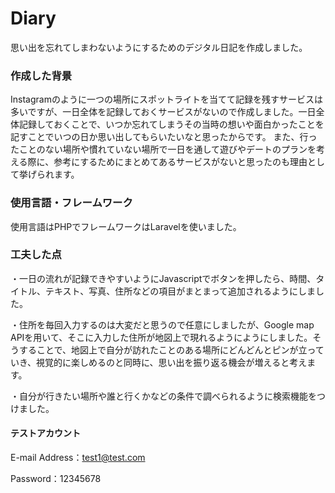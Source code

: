 # Diary

思い出を忘れてしまわないようにするためのデジタル日記を作成しました。

### 作成した背景

Instagramのように一つの場所にスポットライトを当てて記録を残すサービスは多いですが、一日全体を記録しておくサービスがないので作成しました。一日全体記録しておくことで、いつか忘れてしまうその当時の想いや面白かったことを記すことでいつの日か思い出してもらいたいなと思ったからです。
また、行ったことのない場所や慣れていない場所で一日を通して遊びやデートのプランを考える際に、参考にするためにまとめてあるサービスがないと思ったのも理由として挙げられます。

### 使用言語・フレームワーク

使用言語はPHPでフレームワークはLaravelを使いました。

### 工夫した点

・一日の流れが記録できやすいようにJavascriptでボタンを押したら、時間、タイトル、テキスト、写真、住所などの項目がまとまって追加されるようにしました。

・住所を毎回入力するのは大変だと思うので任意にしましたが、Google map APIを用いて、そこに入力した住所が地図上で現れるようにようにしました。そうすることで、地図上で自分が訪れたことのある場所にどんどんとピンが立っていき、視覚的に楽しめるのと同時に、思い出を振り返る機会が増えると考えます。

・自分が行きたい場所や誰と行くかなどの条件で調べられるように検索機能をつけました。

#### テストアカウント
E-mail Address：test1@test.com

Password：12345678



